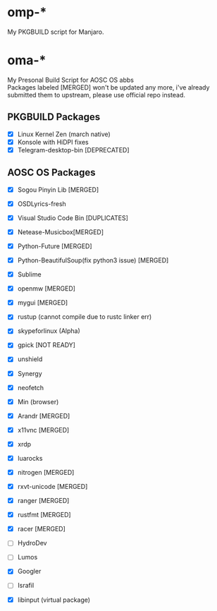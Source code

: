 # omp-*
My PKGBUILD script for Manjaro.

# oma-*
My Presonal Build Script for AOSC OS abbs  
Packages labeled [MERGED] won't be updated any more, i've already submitted them to upstream, please use official repo instead.  

## PKGBUILD Packages
- [x] Linux Kernel Zen (march native)
- [x] Konsole with HiDPI fixes
- [x] Telegram-desktop-bin [DEPRECATED]

## AOSC OS Packages
- [x] Sogou Pinyin Lib [MERGED]
- [x] OSDLyrics-fresh
- [x] Visual Studio Code Bin [DUPLICATES]
- [x] Netease-Musicbox[MERGED]
- [x] Python-Future [MERGED]
- [x] Python-BeautifulSoup(fix python3 issue) [MERGED]
- [x] Sublime
- [x] openmw [MERGED]
- [x] mygui [MERGED]
- [x] rustup (cannot compile due to rustc linker err)
- [x] skypeforlinux (Alpha)
- [x] gpick [NOT READY]
- [x] unshield
- [x] Synergy
- [x] neofetch
- [x] Min (browser)
- [x] Arandr [MERGED]
- [x] x11vnc [MERGED]
- [x] xrdp
- [x] luarocks
- [x] nitrogen [MERGED]
- [x] rxvt-unicode [MERGED]
- [x] ranger [MERGED]
- [x] rustfmt [MERGED]
- [x] racer [MERGED]
- [ ] HydroDev
- [ ] Lumos
- [x] Googler
- [ ] Israfil
- [x] libinput (virtual package)

